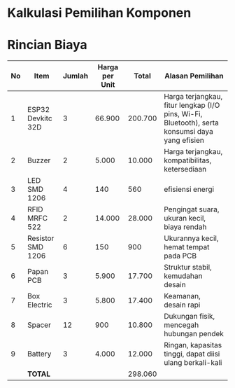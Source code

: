 # Kalkulasi Pemilihan Komponen 
# Rincian Biaya

| No  | Item                | Jumlah | Harga per Unit   | Total |Alasan Pemilihan |
|-----|-------------------  |--------|--------|---------|-----|
| 1   | ESP32 Devkitc 32D   | 3      | 66.900 | 200.700 | Harga terjangkau, fitur lengkap (I/O pins, Wi-Fi, Bluetooth), serta konsumsi daya yang efisien|
| 2   | Buzzer              | 2      | 5.000  | 10.000  |Harga terjangkau, kompatibilitas, ketersediaan |
| 3   | LED SMD 1206        | 4      | 140    | 560     |efisiensi energi |
| 4   | RFID MRFC 522       | 2      | 14.000 | 28.000  |Pengingat suara, ukuran kecil, biaya rendah |
| 5   | Resistor SMD 1206   | 6      | 150    | 900     |Ukurannya kecil, hemat tempat pada PCB |
| 6   | Papan PCB           | 3      | 5.900  | 17.700  |Struktur stabil, kemudahan desain |
| 7   | Box Electric        | 3      | 5.800  | 17.400  |Keamanan, desain rapi |
| 8   | Spacer              | 12     | 900    | 10.800  |Dukungan fisik, mencegah hubungan pendek |
| 9   | Battery             | 3      | 4.000  | 12.000 | Ringan, kapasitas tinggi, dapat diisi ulang berkali-kali|
|     | **TOTAL**           |        |        | 298.060 | 



